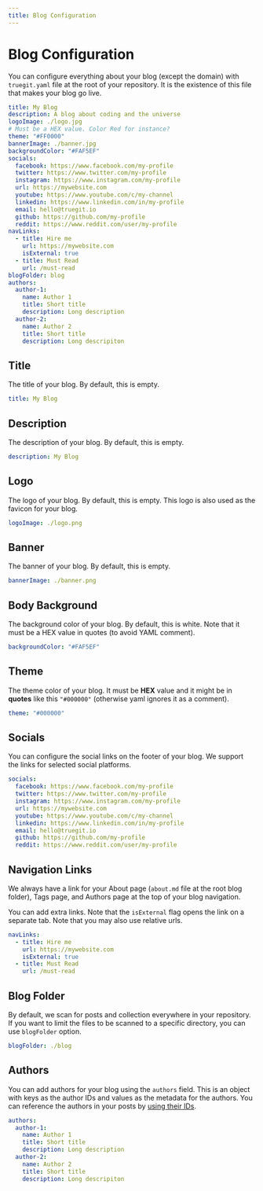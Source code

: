 ```yaml
---
title: Blog Configuration
---
```


# Blog Configuration

You can configure everything about your blog (except the domain) with `truegit.yaml` file at the root of your repository. It is the existence of this file that makes your blog go live.

```yaml title="truegit.yaml"
title: My Blog
description: A blog about coding and the universe
logoImage: ./logo.jpg
# Must be a HEX value. Color Red for instance?
theme: "#FF0000"
bannerImage: ./banner.jpg
backgroundColor: "#FAF5EF"
socials:
  facebook: https://www.facebook.com/my-profile
  twitter: https://www.twitter.com/my-profile
  instagram: https://www.instagram.com/my-profile
  url: https://mywebsite.com
  youtube: https://www.youtube.com/c/my-channel
  linkedin: https://www.linkedin.com/in/my-profile
  email: hello@truegit.io
  github: https://github.com/my-profile
  reddit: https://www.reddit.com/user/my-profile
navLinks:
  - title: Hire me
    url: https://mywebsite.com
    isExternal: true
  - title: Must Read
    url: /must-read
blogFolder: blog
authors:
  author-1:
    name: Author 1
    title: Short title
    description: Long description
  author-2:
    name: Author 2
    title: Short title
    description: Long descripiton
```

## Title

The title of your blog. By default, this is empty.

```yaml
title: My Blog
```

## Description

The description of your blog. By default, this is empty.

```yaml
description: My Blog
```

## Logo

The logo of your blog. By default, this is empty. This logo is also used as the favicon for your blog.

```yaml
logoImage: ./logo.png
```

## Banner

The banner of your blog. By default, this is empty.

```yaml
bannerImage: ./banner.png
```

## Body Background

The background color of your blog. By default, this is white. Note that it must be a HEX value in quotes (to avoid YAML comment).

```yaml
backgroundColor: "#FAF5EF"
```

## Theme

The theme color of your blog. It must be **HEX** value and it might be in **quotes** like this `"#000000"` (otherwise yaml ignores it as a comment).

```yaml
theme: "#000000"
```

## Socials

You can configure the social links on the footer of your blog. We support the links for selected social platforms.

```yaml
socials:
  facebook: https://www.facebook.com/my-profile
  twitter: https://www.twitter.com/my-profile
  instagram: https://www.instagram.com/my-profile
  url: https://mywebsite.com
  youtube: https://www.youtube.com/c/my-channel
  linkedin: https://www.linkedin.com/in/my-profile
  email: hello@truegit.io
  github: https://github.com/my-profile
  reddit: https://www.reddit.com/user/my-profile
```

## Navigation Links

We always have a link for your About page (`about.md` file at the root blog folder), Tags page, and Authors page at the top of your blog navigation.

You can add extra links. Note that the `isExternal` flag opens the link on a separate tab. Note that you may also use relative urls.

```yaml
navLinks:
  - title: Hire me
    url: https://mywebsite.com
    isExternal: true
  - title: Must Read
    url: /must-read
```

## Blog Folder

By default, we scan for posts and collection everywhere in your repository. If you want to limit the files to be scanned to a specific directory, you can use `blogFolder` option.

```yaml
blogFolder: ./blog
```

## Authors

You can add authors for your blog using the `authors` field. This is an object with keys as the author IDs and values as the metadata for the authors. You can reference the authors in your posts by [using their IDs](/docs/post#authors).

```yaml
authors:
  author-1:
    name: Author 1
    title: Short title
    description: Long description
  author-2:
    name: Author 2
    title: Short title
    description: Long descripiton
```
